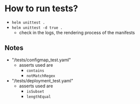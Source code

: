 # How to run tests?
* `helm unittest .`
* `helm unittest -d true .`
  * check in the logs, the rendering process of the manifests

## Notes
* "/tests/configmap_test.yaml"
  * asserts used are
    * `contains`
    * `notMatchRegex`
* "/tests/deployment_test.yaml"
  * asserts used are
    * `isSubset`
    * `lengthEqual`